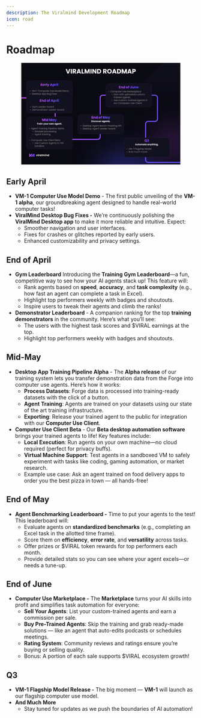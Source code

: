 ```yaml
---
description: The Viralmind Development Roadmap
icon: road
---
```


# Roadmap

<figure><img src=".gitbook/assets/Viralmind_Roadmap-March-18-2025_small.png" alt=""><figcaption></figcaption></figure>

## **Early April**

* **VM-1 Computer Use Model Demo** - The first public unveiling of the **VM-1 alpha**, our groundbreaking agent designed to handle real-world computer tasks!
* **ViralMind Desktop Bug Fixes -** We’re continuously polishing the **ViralMind Desktop app** to make it more reliable and intuitive. Expect:
  * Smoother navigation and user interfaces.
  * Fixes for crashes or glitches reported by early users.
  * Enhanced customizability and privacy settings.

## **End of April**

* **Gym Leaderboard** Introducing the **Training Gym Leaderboard**—a fun, competitive way to see how your AI agents stack up! This feature will:
  * Rank agents based on **speed**, **accuracy**, and **task complexity** (e.g., how fast an agent can complete a task in Excel).
  * Highlight top performers weekly with badges and shoutouts.
  * Inspire users to tweak their agents and climb the ranks!
* **Demonstrator Leaderboard** - A companion ranking for the top **training demonstrators** in the community. Here’s what you’ll see:
  * The users with the highest task scores and $VIRAL earnings at the top.
  * Highlight top performers weekly with badges and shoutouts.

## **Mid-May**

* **Desktop App Training Pipeline Alpha** - The **Alpha release** of our training system lets you transfer demonstration data from the Forge into computer use agents. Here’s how it works:
  * **Process Datasets**: Forge data is processed into training-ready datasets with the click of a button.
  * **Agent** **Training**: Agents are trained on your datasets using our state of the art training infrastructure.
  * **Exporting**: Release your trained agent to the public for integration with our **Computer Use Client**.
* **Computer Use Client Beta** - Our **Beta desktop automation software** brings your trained agents to life! Key features include:
  * **Local Execution**: Run agents on your own machine—no cloud required (perfect for privacy buffs).
  * **Virtual Machine Support**: Test agents in a sandboxed VM to safely experiment with tasks like coding, gaming automation, or market research.
  * Example use case: Ask an agent trained on food delivery apps to order you the best pizza in town — all hands-free!

## **End of May**

* **Agent Benchmarking Leaderboard -** Time to put your agents to the test! This leaderboard will:
  * Evaluate agents on **standardized benchmarks** (e.g., completing an Excel task in the allotted time frame).
  * Score them on **efficiency**, **error rate**, and **versatility** across tasks.
  * Offer prizes or $VIRAL token rewards for top performers each month.
  * Provide detailed stats so you can see where your agent excels—or needs a tune-up.

## **End of June**

* **Computer Use Marketplace -** The **Marketplace** turns your AI skills into profit and simplifies task automation for everyone:
  * **Sell Your Agents**: List your custom-trained agents and earn a commission per sale.
  * **Buy Pre-Trained Agents**: Skip the training and grab ready-made solutions — like an agent that auto-edits podcasts or schedules meetings.
  * **Rating System**: Community reviews and ratings ensure you’re buying or selling quality.
  * Bonus: A portion of each sale supports $VIRAL ecosystem growth!

## **Q3**

* **VM-1 Flagship Model Release -** The big moment — **VM-1** will launch as our flagship computer use model.
* **And Much More**
  * Stay tuned for updates as we push the boundaries of AI automation!
